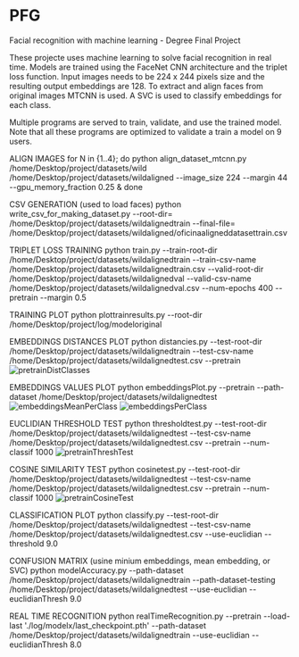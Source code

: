 # PFG
Facial recognition with machine learning - Degree Final Project

These projecte uses machine learning to solve facial recognition in real time.
Models are trained using the FaceNet CNN architecture and the triplet loss function.
Input images needs to be 224 x 244 pixels size and the resulting output embeddings are 128.
To extract and align faces from original images MTCNN is used.
A SVC is used to classify embeddings for each class.

Multiple programs are served to train, validate, and use the trained model.
Note that all these programs are optimized to validate a train a model on 9 users.


ALIGN IMAGES
for N in {1..4}; do python align_dataset_mtcnn.py /home/Desktop/project/datasets/wild  /home/Desktop/project/datasets/wildaligned --image_size 224 --margin 44 --gpu_memory_fraction 0.25 & done

CSV GENERATION (used to load faces)
python write_csv_for_making_dataset.py --root-dir= /home/Desktop/project/datasets/wildalignedtrain --final-file= /home/Desktop/project/datasets/wildaligned/oficinaaligneddatasettrain.csv

TRIPLET LOSS TRAINING
python train.py --train-root-dir /home/Desktop/project/datasets/wildalignedtrain --train-csv-name /home/Desktop/project/datasets/wildalignedtrain.csv --valid-root-dir /home/Desktop/project/datasets/wildalignedval --valid-csv-name /home/Desktop/project/datasets/wildalignedval.csv --num-epochs 400 --pretrain --margin 0.5

TRAINING PLOT
python plottrainresults.py --root-dir /home/Desktop/project/log/modeloriginal

EMBEDDINGS DISTANCES PLOT
python distancies.py --test-root-dir /home/Desktop/project/datasets/wildalignedtrain --test-csv-name /home/Desktop/project/datasets/wildalignedtest.csv --pretrain
![pretrainDistClasses](https://user-images.githubusercontent.com/27964097/172219458-79437028-4233-4da7-8915-77a9bb0322e2.png)

EMBEDDINGS VALUES PLOT
python embeddingsPlot.py --pretrain --path-dataset /home/Desktop/project/datasets/wildalignedtest
![embeddingsMeanPerClass](https://user-images.githubusercontent.com/27964097/172219403-277e715e-a027-43cf-8adb-369e4641ae77.jpg)
![embeddingsPerClass](https://user-images.githubusercontent.com/27964097/172219407-4cdacb15-ac4e-4154-9d35-013355a5646f.jpg)

EUCLIDIAN THRESHOLD TEST
python thresholdtest.py --test-root-dir /home/Desktop/project/datasets/wildalignedtest --test-csv-name /home/Desktop/project/datasets/wildalignedtest.csv --pretrain --num-classif 1000
![pretrainThreshTest](https://user-images.githubusercontent.com/27964097/172219430-7978ed31-8e2d-4b38-90b8-0dacdcd45593.png)

COSINE SIMILARITY TEST
python cosinetest.py --test-root-dir /home/Desktop/project/datasets/wildalignedtest --test-csv-name /home/Desktop/project/datasets/wildalignedtest.csv --pretrain --num-classif 1000
![pretrainCosineTest](https://user-images.githubusercontent.com/27964097/172219441-5596789b-591c-4ff9-9fa8-8ed5f640d163.png)

CLASSIFICATION PLOT
python classify.py --test-root-dir /home/Desktop/project/datasets/wildalignedtest --test-csv-name /home/Desktop/project/datasets/wildalignedtest.csv --use-euclidian --threshold 9.0

CONFUSION MATRIX (usine minium embeddings, mean embedding, or SVC)
python modelAccuracy.py --path-dataset /home/Desktop/project/datasets/wildalignedtrain --path-dataset-testing /home/Desktop/project/datasets/wildalignedtest --use-euclidian --euclidianThresh 9.0

REAL TIME RECOGNITION
python realTimeRecognition.py --pretrain --load-last './log/modelx/last_checkpoint.pth' --path-dataset /home/Desktop/project/datasets/wildalignedtrain --use-euclidian --euclidianThresh 8.0
